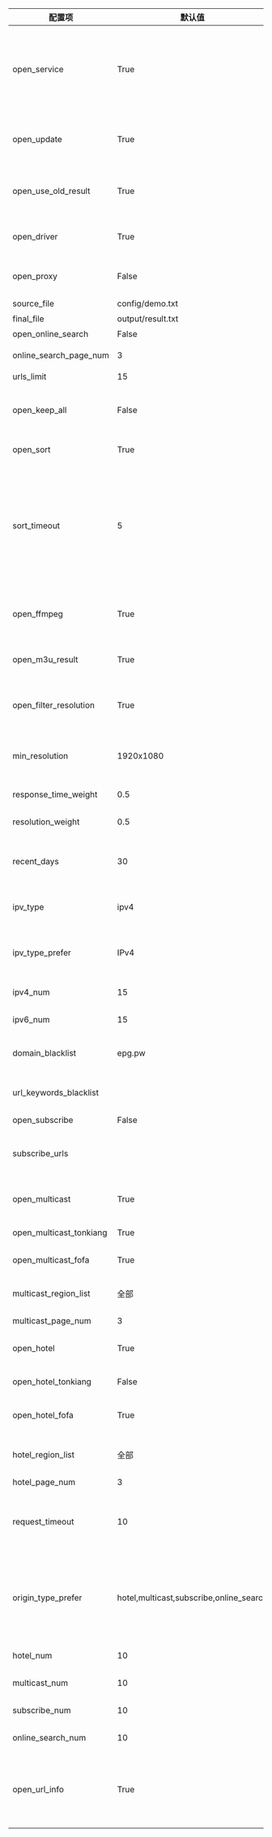 | 配置项                  | 默认值                                  | 描述                                                                                                                                                                            |
| ----------------------- | --------------------------------------- | ------------------------------------------------------------------------------------------------------------------------------------------------------------------------------- |
| open_service            | True                                    | 开启页面服务，用于控制是否启动结果页面服务；如果使用青龙等平台部署，有专门设定的定时任务，需要更新完成后停止运行，可以关闭该功能                                                |
| open_update             | True                                    | 开启更新，用于控制是否更新接口，若关闭则所有工作模式（获取接口和测速）均停止                                                                                                    |
| open_use_old_result     | True                                    | 开启使用历史更新结果（包含模板与结果文件的接口），合并至本次更新中                                                                                                              |
| open_driver             | True                                    | 开启浏览器运行，若更新无数据可开启此模式，较消耗性能                                                                                                                            |
| open_proxy              | False                                   | 开启代理，自动获取免费可用代理，若更新无数据可开启此模式                                                                                                                        |
| source_file             | config/demo.txt                         | 模板文件路径                                                                                                                                                                    |
| final_file              | output/result.txt                       | 生成结果文件路径                                                                                                                                                                |
| open_online_search      | False                                   | 开启线上检索源功能                                                                                                                                                              |
| online_search_page_num  | 3                                       | 在线检索频道获取分页数量                                                                                                                                                        |
| urls_limit              | 15                                      | 单个频道接口数量                                                                                                                                                                |
| open_keep_all           | False                                   | 保留所有检索结果，会保留非模板频道名称的结果，推荐手动维护时开启                                                                                                                |
| open_sort               | True                                    | 开启排序功能（响应速度、日期、分辨率）                                                                                                                                          |
| sort_timeout            | 5                                       | 单个接口测速超时时长，单位秒(s)；数值越大测速所属时间越长，能提高获取接口数量，但质量会有所下降；数值越小测速所需时间越短，能获取低延时的接口，质量较好；调整此值能优化更新时间 |
| open_ffmpeg             | True                                    | 开启使用 FFmpeg 进行测速，获取更准确的速度与分辨率信息，需要提前手动安装                                                                                                        |
| open_m3u_result         | True                                    | 开启转换生成 m3u 文件类型结果链接，支持显示频道图标                                                                                                                             |
| open_filter_resolution  | True                                    | 开启分辨率过滤，低于最小分辨率（min_resolution）的接口将会被过滤                                                                                                                |
| min_resolution          | 1920x1080                               | 接口最小分辨率，需要开启 open_filter_resolution 才能生效                                                                                                                        |
| response_time_weight    | 0.5                                     | 响应时间权重值（所有权重值总和应为 1）                                                                                                                                          |
| resolution_weight       | 0.5                                     | 分辨率权重值 （所有权重值总和应为 1）                                                                                                                                           |
| recent_days             | 30                                      | 获取最近时间范围内更新的接口（单位天），适当减小可避免出现匹配问题                                                                                                              |
| ipv_type                | ipv4                                    | 生成结果中接口的协议类型，可选值：ipv4、ipv6、全部                                                                                                                              |
| ipv_type_prefer         | IPv4                                    | 接口协议类型偏好，优先将该类型的接口排在结果前面，可选值：IPv4、IPv6、随机                                                                                                      |
| ipv4_num                | 15                                      | 结果中偏好的 IPv4 接口数量                                                                                                                                                      |
| ipv6_num                | 15                                      | 结果中偏好的 IPv6 接口数量                                                                                                                                                      |
| domain_blacklist        | epg.pw                                  | 接口域名黑名单，用于过滤低质量含广告类域名的接口                                                                                                                                |
| url_keywords_blacklist  |                                         | 接口关键字黑名单，用于过滤含特定字符的接口                                                                                                                                      |
| open_subscribe          | False                                   | 开启订阅源功能                                                                                                                                                                  |
| subscribe_urls          |                                         | 订阅源，请输入订阅链接（支持 txt 与 m3u 链接），多个链接以逗号分隔                                                                                                              |
| open_multicast          | True                                    | 开启组播源功能，关闭后所有组播源工作模式都将关闭                                                                                                                                |
| open_multicast_tonkiang | True                                    | 开启 Tonkiang 组播源工作模式                                                                                                                                                    |
| open_multicast_fofa     | True                                    | 开启 FOFA 组播源工作模式                                                                                                                                                        |
| multicast_region_list   | 全部                                    | 组播源地区列表，[更多地区](../updates/multicast/multicast_map.json)，"全部"表示所有地区                                                                                         |
| multicast_page_num      | 3                                       | 组播地区获取分页数量                                                                                                                                                            |
| open_hotel              | True                                    | 开启酒店源功能，关闭后所有酒店源工作模式都将关闭                                                                                                                                |
| open_hotel_tonkiang     | False                                   | 开启 Tonkiang 酒店源工作模式                                                                                                                                                    |
| open_hotel_fofa         | True                                    | 开启 FOFA、ZoomEye 酒店源工作模式                                                                                                                                               |
| hotel_region_list       | 全部                                    | 酒店源地区列表，[更多地区](../updates/fofa/fofa_map.py)，"全部"表示所有地区                                                                                                     |
| hotel_page_num          | 3                                       | 酒店地区获取分页数量                                                                                                                                                            |
| request_timeout         | 10                                      | 查询请求超时时长，单位秒(s)，用于控制查询接口文本链接的超时时长以及重试时长，调整此值能优化更新时间                                                                             |
| origin_type_prefer      | hotel,multicast,subscribe,online_search | 结果偏好的接口来源，结果优先按该顺序进行排序，hotel：酒店源，multicast：组播源，subscribe：订阅源，online_search：在线搜索                                                      |
| hotel_num               | 10                                      | 结果中偏好的酒店源接口数量                                                                                                                                                      |
| multicast_num           | 10                                      | 结果中偏好的组播源接口数量                                                                                                                                                      |
| subscribe_num           | 10                                      | 结果中偏好的订阅源接口数量                                                                                                                                                      |
| online_search_num       | 10                                      | 结果中偏好的在线搜索接口数量                                                                                                                                                    |
| open_url_info           | True                                    | 开启显示接口说明信息，用于控制是否显示分辨率、接口协议类型等信息，为$符号后的内容，播放软件使用该信息对接口进行描述                                                             |
